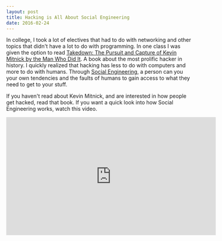 ```yaml
---
layout: post
title: Hacking is All About Social Engineering
date: 2016-02-24
---
```


In college, I took a lot of electives that had to do with networking and other topics that didn't have a lot to do with programming. In one class I was given the option to read [Takedown: The Pursuit and Capture of Kevin Mitnick by the Man Who Did It](http://www.amazon.com/Takedown-Pursuit-Capture-Kevin-Mitnick/dp/0786862106/ref=sr_1_6?ie=UTF8&qid=1456366044&sr=8-6&keywords=Takedown). A book about the most prolific hacker in history. I quickly realized that hacking has less to do with computers and more to do with humans. Through [Social Engineering](https://en.wikipedia.org/wiki/Social_engineering_(security)), a person can you your own tendencies and the faults of humans to gain access to what they need to get to your stuff.

If you haven't read about Kevin Mitnick, and are interested in how people get hacked, read that book. If you want a quick look into how Social Engineering works, watch this video.

<iframe width="560" height="315" src="https://www.youtube.com/embed/bjYhmX_OUQQ" frameborder="0" allowfullscreen></iframe>
<p></p>
